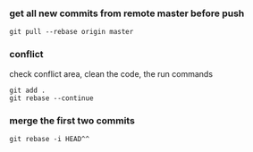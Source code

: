 ### get all new commits from remote master before push

    git pull --rebase origin master

### conflict

check conflict area, clean the code, the run commands

    git add .
    git rebase --continue

### merge the first two commits

    git rebase -i HEAD^^

